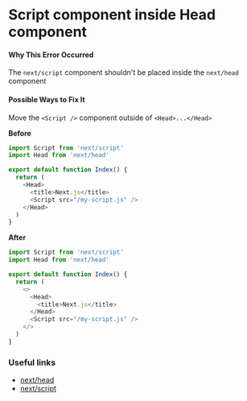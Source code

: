 # Script component inside Head component

#### Why This Error Occurred

The `next/script` component shouldn't be placed inside the `next/head` component

#### Possible Ways to Fix It

Move the `<Script />` component outside of `<Head>...</Head>`

**Before**

```js
import Script from 'next/script'
import Head from 'next/head'

export default function Index() {
  return (
    <Head>
      <title>Next.js</title>
      <Script src="/my-script.js" />
    </Head>
  )
}
```

**After**

```js
import Script from 'next/script'
import Head from 'next/head'

export default function Index() {
  return (
    <>
      <Head>
        <title>Next.js</title>
      </Head>
      <Script src="/my-script.js" />
    </>
  )
}
```

### Useful links

- [next/head](https://nextjs.org/docs/api-reference/next/head)
- [next/script](https://nextjs.org/docs/basic-features/script#usage)

